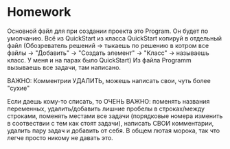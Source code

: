 # Homework

Основной файл для при создании проекта это Program. Он будет по умолчанию.
Всё из QuickStart из класса QuickStart копируй в отдельный файл (Обозреватель решений -> тыкаешь по решению в котром все файлы -> "Добавить" -> "Создать элемент" -> "Класс" -> называешь класс. У меня и на парах было QuickStart)
Из файла Programm вызываешь все задачи, там написано.

ВАЖНО: Комментрии УДАЛИТЬ, можешь написать свои, чуть более "сухие"

Если даешь кому-то списать, то ОЧЕНЬ ВАЖНО: поменять названия переменных, удалить/добавить лишние пробелы в строках/между строками, поменять местами все задачи (порядковые номера изменить в соотвествии с тем как стоят задачи), написать СВОИ комментарии, удалить пару задач и добавить от себя. В общем лютая морока, так что легче просто никому не давать это. 
